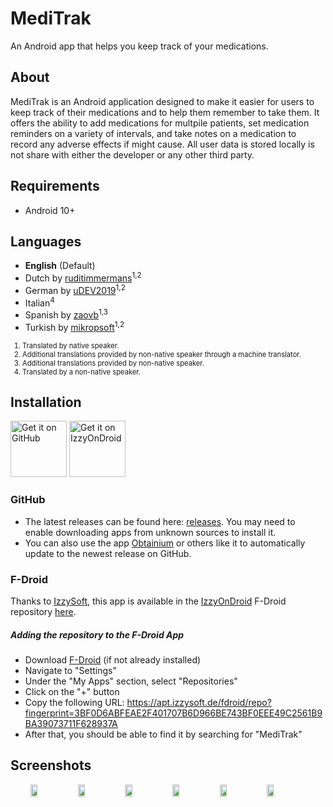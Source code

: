 # MediTrak
An Android app that helps you keep track of your medications.

## About

MediTrak is an Android application designed to make it easier for users to keep track of their medications and to help them remember to take them. It offers the ability to add medications for multpile patients, set medication reminders on a variety of intervals, and take notes on a medication to record any adverse effects if might cause. All user data is stored locally is not share with either the developer or any other third party.

## Requirements

- Android 10+

## Languages
 - **English** (Default)
 - Dutch by [ruditimmermans](https://github.com/ruditimmermans)<sup>1,2</sup>
 - German by [uDEV2019](https://github.com/uDEV2019)<sup>1,2</sup>
 - Italian<sup>4</sup>
 - Spanish by [zaovb](https://github.com/zaovb)<sup>1,3</sup>
 - Turkish by [mikropsoft](https://github.com/mikropsoft)<sup>1,2</sup>

<ol style="font-size: 0.8em;">
<li> Translated by native speaker.</li>
<li> Additional translations provided by non-native speaker through a machine translator.</li>
<li> Additional translations provided by non-native speaker.</li>
<li> Translated by a non-native speaker.</li>
</ol>

## Installation

[<img src="https://github.com/machiav3lli/oandbackupx/blob/034b226cea5c1b30eb4f6a6f313e4dadcbb0ece4/badge_github.png" height="90" alt="Get it on GitHub"/>](https://github.com/AdamGuidarini/MediTrak/releases)
[<img src="https://gitlab.com/IzzyOnDroid/repo/-/raw/master/assets/IzzyOnDroid.png" height=90 alt="Get it on IzzyOnDroid"/>](https://apt.izzysoft.de/fdroid/index/apk/projects.medicationtracker)

### GitHub

- The latest releases can be found here: [releases](https://github.com/AdamGuidarini/MediTrak/releases). You may need to enable downloading apps from unknown sources to install it.
- You can also use the app [Obtainium](https://github.com/ImranR98/Obtainium) or others like it to automatically update to the newest release on GitHub.

### F-Droid

Thanks to [IzzySoft](https://github.com/IzzySoft), this app is available in the [IzzyOnDroid](https://apt.izzysoft.de/fdroid/) F-Droid repository [here](https://apt.izzysoft.de/fdroid/index/apk/projects.medicationtracker/).

##### Adding the repository to the F-Droid App

- Download [F-Droid](https://f-droid.org/) (if not already installed)
- Navigate to "Settings"
- Under the "My Apps" section, select "Repositories"
- Click on the "+" button
- Copy the following URL: https://apt.izzysoft.de/fdroid/repo?fingerprint=3BF0D6ABFEAE2F401707B6D966BE743BF0EEE49C2561B9BA39073711F628937A
- After that, you should be able to find it by searching for "MediTrak"

## Screenshots

<div style="display: flex;" align="center">
 <img src="https://github.com/AdamGuidarini/MediTrak/blob/main/fastlane/metadata/android/en-US/images/phoneScreenshots/01.png?raw=true" width="15%">
 <img src="https://github.com/AdamGuidarini/MediTrak/blob/main/fastlane/metadata/android/en-US/images/phoneScreenshots/02.png?raw=true" width="15%">
 <img src="https://github.com/AdamGuidarini/MediTrak/blob/main/fastlane/metadata/android/en-US/images/phoneScreenshots/03.png?raw=true" width="15%">
 <img src="https://github.com/AdamGuidarini/MediTrak/blob/main/fastlane/metadata/android/en-US/images/phoneScreenshots/04.png?raw=true" width="15%">
 <img src="https://github.com/AdamGuidarini/MediTrak/blob/main/fastlane/metadata/android/en-US/images/phoneScreenshots/06.png?raw=true" width="15%">
 <img src="https://github.com/AdamGuidarini/MediTrak/blob/main/fastlane/metadata/android/en-US/images/phoneScreenshots/05.png?raw=true" width="15%">
</div>
